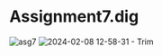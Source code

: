 # Assignment7.dig
![asg7](https://github.com/Cemkeles11/Assignment7.dig/assets/132370265/e91eec3a-8c85-421b-b75e-c49369cb8593)
![2024-02-08 12-58-31 - Trim](https://github.com/Cemkeles11/Assignment7.dig/assets/132370265/0d849772-c506-49f9-af71-2a6d31d070c0)
